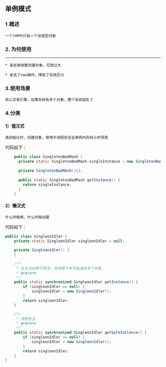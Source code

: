 ## 单例模式
### 1.概述
    一个JVM中只有一个该类型对象
### 2. 为何使用
***
    * 某些类频繁创建对象，花销过大

    * 省去了new操作，降低了系统压力
### 3.使用场景
    核心交易引擎，如果系统有多个对象，整个系统就乱了
### 4.分类
#### 1）饿汉式
    类初始化时，创建对象，使用于线程安全且单例内存较小的场景
代码如下：
```java
    public class SingletonBadMash {
      private static SingletonBadMash singleInstance = new SingletonBadMash();
    
      private SingletonBadMash(){};
    
      public static SingletonBadMash getInstance() {
        return singleInstance;
      }
    }
```

#### 2）懒汉式
    什么时候用，什么时候创建
代码如下：
```java
public class SingleonIdler {
	private static SingleonIdler singleonIdler = null;

	private SingleonIdler() {
	}

	/**
	 * 此方法线程不安全，多线程下有可能造成多个对象
	 * @return
	 */
	public static synchronized SingleonIdler getInstance() {
		if (singleonIdler == null) {
			singleonIdler = new SingleonIdler();
		}
		return singleonIdler;
	}

	/**
	 * 线程安全
	 * @return
	 */
	public static synchronized SingleonIdler getSafeInstance() {
		if (singleonIdler == null) {
			singleonIdler = new SingleonIdler();
		}
		return singleonIdler;
	}
}
```